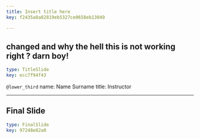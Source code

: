```yaml
---
title: Insert title here
key: f2435a8a82819eb5327ce0658eb13049

---
```

## changed and why the hell this is not working right ? darn boy!

```yaml
type: TitleSlide
key: ecc7f94f43
```





`@lower_third`
name: Name Surname
title: Instructor




---
## Final Slide

```yaml
type: FinalSlide
key: 97248e82a0
```









